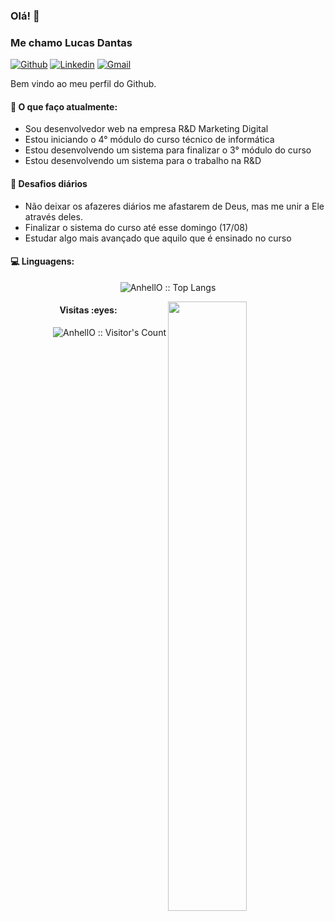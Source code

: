 ### Olá! 👋 
### Me chamo Lucas Dantas

[![Github](https://img.shields.io/badge/-Github-000?style=flat&logo=Github&logoColor=white)](https://github.com/lucassdantas)
[![Linkedin](https://img.shields.io/badge/-LinkedIn-blue?style=flat&logo=Linkedin&logoColor=white)](linkedin.com/in/lucas-de-sousa-dantas/)
[![Gmail](https://img.shields.io/badge/-Gmail-c14438?style=flat&logo=Gmail&logoColor=white)](mailto:lucasdesousadantas@gmail.com)

Bem vindo ao meu perfil do Github.

#### 🌱 O que faço atualmente: 
- Sou desenvolvedor web na empresa R&D Marketing Digital  
- Estou iniciando o 4° módulo do curso técnico de informática 
- Estou desenvolvendo um sistema para finalizar o 3° módulo do curso
- Estou desenvolvendo um sistema para o trabalho na R&D

#### :muscle: Desafios diários
- Não deixar os afazeres diários me afastarem de Deus, mas me unir a Ele através deles.
- Finalizar o sistema do curso até esse domingo (17/08)
- Estudar algo mais avançado que aquilo que é ensinado no curso

#### :computer: Linguagens:
<p align="center"><img src="https://github-readme-stats.vercel.app/api/top-langs/?username=lucassdantas&langs_count=10&theme=tokyonight&layout=compact" alt="AnhellO :: Top Langs" /></p>

<img width="50%" align="right" src="https://github-readme-stats.vercel.app/api?username=lucassdantas&show_icons=true&hide_border=true" />

<h4 align="center">Visitas :eyes:</h4>

<p align="right"><img src="https://profile-counter.glitch.me/{lucassdantas}/count.svg" alt="AnhellO :: Visitor's Count" /></p>

